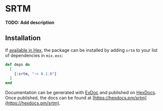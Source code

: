 # SRTM

**TODO: Add description**

## Installation

If [available in Hex](https://hex.pm/docs/publish), the package can be installed
by adding `srtm` to your list of dependencies in `mix.exs`:

```elixir
def deps do
  [
    {:srtm, "~> 0.1.0"}
  ]
end
```

Documentation can be generated with [ExDoc](https://github.com/elixir-lang/ex_doc)
and published on [HexDocs](https://hexdocs.pm). Once published, the docs can
be found at [https://hexdocs.pm/srtm](https://hexdocs.pm/srtm).

